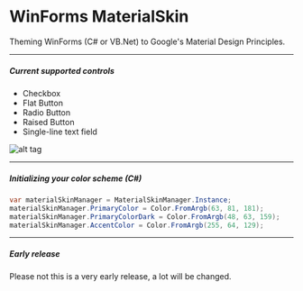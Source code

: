 WinForms MaterialSkin
=====================

Theming WinForms (C# or VB.Net) to Google's Material Design Principles.

---

##### Current supported controls
- Checkbox
- Flat Button
- Radio Button
- Raised Button
- Single-line text field

![alt tag](http://i.imgur.com/ZzuvKBw.png)

---

##### Initializing your color scheme (C#)
```cs
var materialSkinManager = MaterialSkinManager.Instance;
materialSkinManager.PrimaryColor = Color.FromArgb(63, 81, 181);
materialSkinManager.PrimaryColorDark = Color.FromArgb(48, 63, 159);
materialSkinManager.AccentColor = Color.FromArgb(255, 64, 129);
```

---

##### Early release
Please not this is a very early release, a lot will be changed.
